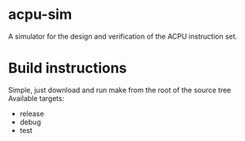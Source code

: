 # acpu-sim
A simulator for the design and verification of the ACPU instruction set.

# Build instructions
Simple, just download and run make <target> from the root of the source tree
Available targets:
- release
- debug
- test
